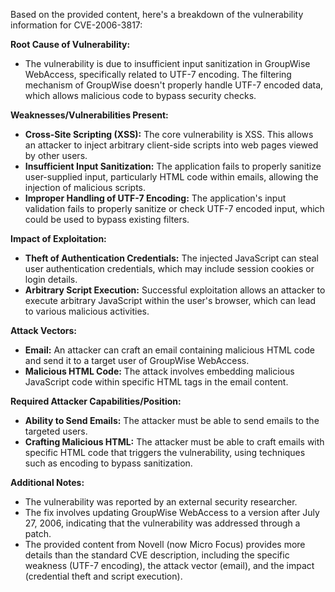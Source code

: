 Based on the provided content, here's a breakdown of the vulnerability information for CVE-2006-3817:

**Root Cause of Vulnerability:**
*   The vulnerability is due to insufficient input sanitization in GroupWise WebAccess, specifically related to UTF-7 encoding. The filtering mechanism of GroupWise doesn't properly handle UTF-7 encoded data, which allows malicious code to bypass security checks.

**Weaknesses/Vulnerabilities Present:**
*   **Cross-Site Scripting (XSS):** The core vulnerability is XSS. This allows an attacker to inject arbitrary client-side scripts into web pages viewed by other users.
*   **Insufficient Input Sanitization:** The application fails to properly sanitize user-supplied input, particularly HTML code within emails, allowing the injection of malicious scripts.
*   **Improper Handling of UTF-7 Encoding:**  The application's input validation fails to properly sanitize or check UTF-7 encoded input, which could be used to bypass existing filters.

**Impact of Exploitation:**
*   **Theft of Authentication Credentials:** The injected JavaScript can steal user authentication credentials, which may include session cookies or login details.
*   **Arbitrary Script Execution:** Successful exploitation allows an attacker to execute arbitrary JavaScript within the user's browser, which can lead to various malicious activities.

**Attack Vectors:**
*   **Email:** An attacker can craft an email containing malicious HTML code and send it to a target user of GroupWise WebAccess.
*   **Malicious HTML Code:** The attack involves embedding malicious JavaScript code within specific HTML tags in the email content.

**Required Attacker Capabilities/Position:**
*   **Ability to Send Emails:** The attacker must be able to send emails to the targeted users.
*   **Crafting Malicious HTML:**  The attacker must be able to craft emails with specific HTML code that triggers the vulnerability, using techniques such as encoding to bypass sanitization.

**Additional Notes:**
*   The vulnerability was reported by an external security researcher.
*   The fix involves updating GroupWise WebAccess to a version after July 27, 2006, indicating that the vulnerability was addressed through a patch.
*   The provided content from Novell (now Micro Focus) provides more details than the standard CVE description, including the specific weakness (UTF-7 encoding), the attack vector (email), and the impact (credential theft and script execution).